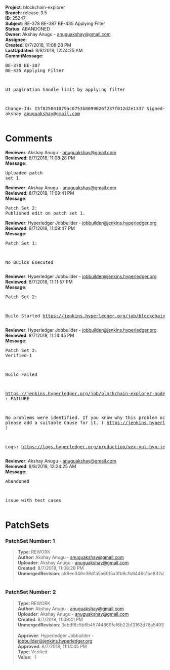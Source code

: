 <strong>Project</strong>: blockchain-explorer<br><strong>Branch</strong>: release-3.5<br><strong>ID</strong>: 25247<br><strong>Subject</strong>: BE-378 BE-387 BE-435 Applying Filter<br><strong>Status</strong>: ABANDONED<br><strong>Owner</strong>: Akshay Anugu - anuguakshay@gmail.com<br><strong>Assignee</strong>:<br><strong>Created</strong>: 8/7/2018, 11:08:28 PM<br><strong>LastUpdated</strong>: 8/8/2018, 12:24:25 AM<br><strong>CommitMessage</strong>:<br><pre>BE-378 BE-387 BE-435 Applying Filter

UI pagination handle limit by applying filter

Change-Id: I5f825041079ac0753b8099026f237f012d2e1337
Signed-off-by: akshay <anuguakshay@gmail.com></pre><h1>Comments</h1><strong>Reviewer</strong>: Akshay Anugu - anuguakshay@gmail.com<br><strong>Reviewed</strong>: 8/7/2018, 11:08:28 PM<br><strong>Message</strong>: <pre>Uploaded patch set 1.</pre><strong>Reviewer</strong>: Akshay Anugu - anuguakshay@gmail.com<br><strong>Reviewed</strong>: 8/7/2018, 11:09:41 PM<br><strong>Message</strong>: <pre>Patch Set 2: Published edit on patch set 1.</pre><strong>Reviewer</strong>: Hyperledger Jobbuilder - jobbuilder@jenkins.hyperledger.org<br><strong>Reviewed</strong>: 8/7/2018, 11:09:47 PM<br><strong>Message</strong>: <pre>Patch Set 1:

No Builds Executed</pre><strong>Reviewer</strong>: Hyperledger Jobbuilder - jobbuilder@jenkins.hyperledger.org<br><strong>Reviewed</strong>: 8/7/2018, 11:11:57 PM<br><strong>Message</strong>: <pre>Patch Set 2:

Build Started https://jenkins.hyperledger.org/job/blockchain-explorer-node6-verify-x86_64/374/</pre><strong>Reviewer</strong>: Hyperledger Jobbuilder - jobbuilder@jenkins.hyperledger.org<br><strong>Reviewed</strong>: 8/7/2018, 11:14:45 PM<br><strong>Message</strong>: <pre>Patch Set 2: Verified-1

Build Failed 

https://jenkins.hyperledger.org/job/blockchain-explorer-node6-verify-x86_64/374/ : FAILURE

No problems were identified. If you know why this problem occurred, please add a suitable Cause for it. ( https://jenkins.hyperledger.org/job/blockchain-explorer-node6-verify-x86_64/374/ )

Logs: https://logs.hyperledger.org/production/vex-yul-hyp-jenkins-3/blockchain-explorer-node6-verify-x86_64/374</pre><strong>Reviewer</strong>: Akshay Anugu - anuguakshay@gmail.com<br><strong>Reviewed</strong>: 8/8/2018, 12:24:25 AM<br><strong>Message</strong>: <pre>Abandoned

issue with test cases</pre><h1>PatchSets</h1><h3>PatchSet Number: 1</h3><blockquote><strong>Type</strong>: REWORK<br><strong>Author</strong>: Akshay Anugu - anuguakshay@gmail.com<br><strong>Uploader</strong>: Akshay Anugu - anuguakshay@gmail.com<br><strong>Created</strong>: 8/7/2018, 11:08:28 PM<br><strong>UnmergedRevision</strong>: c89ee346e38d1a5a60f5a3fb9cfb8446c1be832d<br><br></blockquote><h3>PatchSet Number: 2</h3><blockquote><strong>Type</strong>: REWORK<br><strong>Author</strong>: Akshay Anugu - anuguakshay@gmail.com<br><strong>Uploader</strong>: Akshay Anugu - anuguakshay@gmail.com<br><strong>Created</strong>: 8/7/2018, 11:09:41 PM<br><strong>UnmergedRevision</strong>: 3ebdf6c5b6b45744869fef6b22bf3163d78a5493<br><br><strong>Approver</strong>: Hyperledger Jobbuilder - jobbuilder@jenkins.hyperledger.org<br><strong>Approved</strong>: 8/7/2018, 11:14:45 PM<br><strong>Type</strong>: Verified<br><strong>Value</strong>: -1<br><br></blockquote>